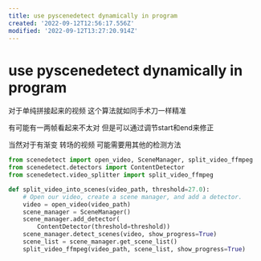 ```yaml
---
title: use pyscenedetect dynamically in program
created: '2022-09-12T12:56:17.556Z'
modified: '2022-09-12T13:27:20.914Z'
---
```


# use pyscenedetect dynamically in program

对于单纯拼接起来的视频 这个算法就如同手术刀一样精准

有可能有一两帧看起来不太对 但是可以通过调节start和end来修正

当然对于有渐变 转场的视频 可能需要用其他的检测方法

```python
from scenedetect import open_video, SceneManager, split_video_ffmpeg
from scenedetect.detectors import ContentDetector
from scenedetect.video_splitter import split_video_ffmpeg

def split_video_into_scenes(video_path, threshold=27.0):
    # Open our video, create a scene manager, and add a detector.
    video = open_video(video_path)
    scene_manager = SceneManager()
    scene_manager.add_detector(
        ContentDetector(threshold=threshold))
    scene_manager.detect_scenes(video, show_progress=True)
    scene_list = scene_manager.get_scene_list()
    split_video_ffmpeg(video_path, scene_list, show_progress=True)
```
